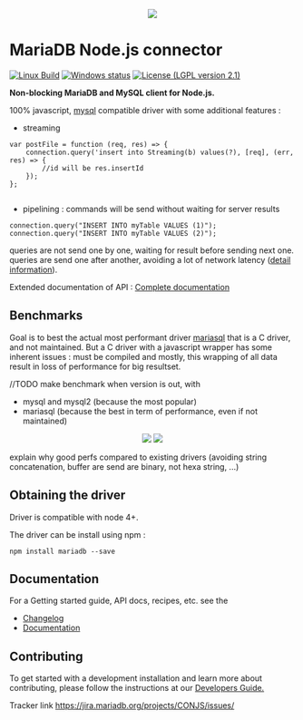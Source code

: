 <p align="center">
  <a href="http://mariadb.org/">
    <img src="https://mariadb.com/themes/custom/mariadb/logo.svg">
  </a>
</p>

# MariaDB Node.js connector

[![Linux Build](https://travis-ci.org/rusher/mariadb-connector-nodejs.svg?branch=master)](https://travis-ci.org/rusher/mariadb-connector-nodejs)
[![Windows status](https://ci.appveyor.com/api/projects/status/nuvvbkx82ixfhp12?svg=true)](https://ci.appveyor.com/project/rusher/mariadb-connector-nodejs)
[![License (LGPL version 2.1)](https://img.shields.io/badge/license-GNU%20LGPL%20version%202.1-green.svg?style=flat-square)](http://opensource.org/licenses/LGPL-2.1)


**Non-blocking MariaDB and MySQL client for Node.js.**

100% javascript, [mysql](https://www.npmjs.com/package/mysql) compatible driver with some additional features : 
- streaming
```script
var postFile = function (req, res) => {
    connection.query('insert into Streaming(b) values(?), [req], (err, res) => {
        //id will be res.insertId
    });
};
      
```
 
- pipelining : commands will be send without waiting for server results
```script
connection.query("INSERT INTO myTable VALUES (1)");
connection.query("INSERT INTO myTable VALUES (2)");
```
queries are not send one by one, waiting for result before sending next one. 
queries are send one after another, avoiding a lot of network latency ([detail information](/documentation/pipelining.md)). 

Extended documentation of API : [Complete documentation](/documentation/readme.md)

## Benchmarks

Goal is to best the actual most performant driver [mariasql](https://www.npmjs.com/package/mariasql) that is a C driver, and not maintained.
But a C driver with a javascript wrapper has some inherent issues : must be compiled and mostly, this wrapping of all data result in loss of performance for big resultset.    
 
//TODO make benchmark when version is out, with 
* mysql and mysql2 (because the most popular) 
* mariasql (because the best in term of performance, even if not maintained)
  
<p align="center">
    <img src="https://fakeimg.pl/350x200/?text=benchmark%201"/>
    <img src="https://fakeimg.pl/350x200/?text=benchmark%202"/>  
</p>

explain why good perfs compared to existing drivers (avoiding string concatenation, buffer are send are binary, not hexa string, ...)



## Obtaining the driver

Driver is compatible with node 4+.

The driver can be install using npm : 
```script
npm install mariadb --save
```

## Documentation

For a Getting started guide, API docs, recipes,  etc. see the 
* [Changelog](/documentation/changelog.md)
* [Documentation](/documentation/readme.md)


## Contributing
To get started with a development installation and learn more about contributing, please follow the instructions at our 
[Developers Guide.](/documentation/developers-guide.md)

Tracker link <a href="https://jira.mariadb.org/projects/CONJS/issues/">https://jira.mariadb.org/projects/CONJS/issues/</a>

